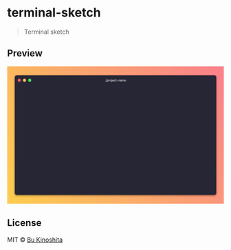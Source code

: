 # terminal-sketch

> Terminal sketch

## Preview

<img src="https://github.com/bukinoshita/terminal-sketch/blob/master/sketch/previews/preview.png" width="828"/>

## License

MIT © [Bu Kinoshita](https://bukinoshita.io)
